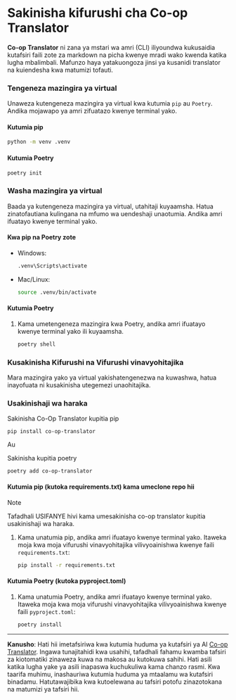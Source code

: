 <!--
CO_OP_TRANSLATOR_METADATA:
{
  "original_hash": "510827ad22a2031a50838919c3594828",
  "translation_date": "2025-10-15T03:46:15+00:00",
  "source_file": "getting_started/command-line-guide/install-package.md",
  "language_code": "sw"
}
-->
# Sakinisha kifurushi cha Co-op Translator

**Co-op Translator** ni zana ya mstari wa amri (CLI) iliyoundwa kukusaidia kutafsiri faili zote za markdown na picha kwenye mradi wako kwenda katika lugha mbalimbali. Mafunzo haya yatakuongoza jinsi ya kusanidi translator na kuiendesha kwa matumizi tofauti.

### Tengeneza mazingira ya virtual

Unaweza kutengeneza mazingira ya virtual kwa kutumia `pip` au `Poetry`. Andika mojawapo ya amri zifuatazo kwenye terminal yako.

#### Kutumia pip

```bash
python -m venv .venv
```

#### Kutumia Poetry

```bash
poetry init
```

### Washa mazingira ya virtual

Baada ya kutengeneza mazingira ya virtual, utahitaji kuyaamsha. Hatua zinatofautiana kulingana na mfumo wa uendeshaji unaotumia. Andika amri ifuatayo kwenye terminal yako.

#### Kwa pip na Poetry zote

- Windows:

    ```bash
    .venv\Scripts\activate
    ```

- Mac/Linux:

    ```bash
    source .venv/bin/activate
    ```

#### Kutumia Poetry

1. Kama umetengeneza mazingira kwa Poetry, andika amri ifuatayo kwenye terminal yako ili kuyaamsha.

    ```bash
    poetry shell
    ```

### Kusakinisha Kifurushi na Vifurushi vinavyohitajika

Mara mazingira yako ya virtual yakishatengenezwa na kuwashwa, hatua inayofuata ni kusakinisha utegemezi unaohitajika.

### Usakinishaji wa haraka

Sakinisha Co-Op Translator kupitia pip

```
pip install co-op-translator
```
Au 

Sakinisha kupitia poetry
```
poetry add co-op-translator
```

#### Kutumia pip (kutoka requirements.txt) kama umeclone repo hii 

> [!NOTE]
> Tafadhali USIFANYE hivi kama umesakinisha co-op translator kupitia usakinishaji wa haraka.

1. Kama unatumia pip, andika amri ifuatayo kwenye terminal yako. Itaweka moja kwa moja vifurushi vinavyohitajika vilivyoainishwa kwenye faili `requirements.txt`:

    ```bash
    pip install -r requirements.txt
    ```

#### Kutumia Poetry (kutoka pyproject.toml)

1. Kama unatumia Poetry, andika amri ifuatayo kwenye terminal yako. Itaweka moja kwa moja vifurushi vinavyohitajika vilivyoainishwa kwenye faili `pyproject.toml`:

    ```bash
    poetry install
    ```

---

**Kanusho**:
Hati hii imetafsiriwa kwa kutumia huduma ya kutafsiri ya AI [Co-op Translator](https://github.com/Azure/co-op-translator). Ingawa tunajitahidi kwa usahihi, tafadhali fahamu kwamba tafsiri za kiotomatiki zinaweza kuwa na makosa au kutokuwa sahihi. Hati asili katika lugha yake ya asili inapaswa kuchukuliwa kama chanzo rasmi. Kwa taarifa muhimu, inashauriwa kutumia huduma ya mtaalamu wa kutafsiri binadamu. Hatutawajibika kwa kutoelewana au tafsiri potofu zinazotokana na matumizi ya tafsiri hii.